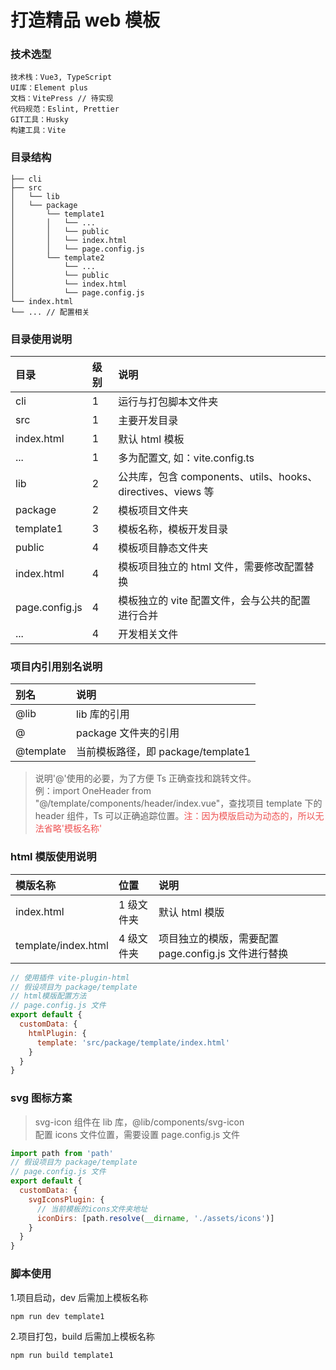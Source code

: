 # 打造精品 web 模板

### 技术选型

    技术栈：Vue3, TypeScript
    UI库：Element plus
    文档：VitePress // 待实现
    代码规范：Eslint, Prettier
    GIT工具：Husky
    构建工具：Vite

### 目录结构

    ├── cli
    ├── src
    │   └── lib
    │   └── package
    │       └── template1
    │       │   └── ...
    │       │   └── public
    │       │   └── index.html
    │       │   └── page.config.js
    │       └── template2
    │           └── ...
    │           └── public
    │           └── index.html
    │           └── page.config.js
    └── index.html
    └── ... // 配置相关

### 目录使用说明

| 目录           | 级别 | 说明                                                        |
| :------------- | :--- | :---------------------------------------------------------- |
| cli            | 1    | 运行与打包脚本文件夹                                        |
| src            | 1    | 主要开发目录                                                |
| index.html     | 1    | 默认 html 模板                                              |
| ...            | 1    | 多为配置文, 如：vite.config.ts                              |
| lib            | 2    | 公共库，包含 components、utils、hooks、directives、views 等 |
| package        | 2    | 模板项目文件夹                                              |
| template1      | 3    | 模板名称，模板开发目录                                      |
| public         | 4    | 模板项目静态文件夹                                          |
| index.html     | 4    | 模板项目独立的 html 文件，需要修改配置替换                  |
| page.config.js | 4    | 模板独立的 vite 配置文件，会与公共的配置进行合并            |
| ...            | 4    | 开发相关文件                                                |

### 项目内引用别名说明

| 别名      | 说明                               |
| :-------- | :--------------------------------- |
| @lib      | lib 库的引用                       |
| @         | package 文件夹的引用               |
| @template | 当前模板路径，即 package/template1 |

> 说明'@'使用的必要，为了方便 Ts 正确查找和跳转文件。  
> 例：import OneHeader from "@/template/components/header/index.vue"，查找项目 template 下的 header 组件，Ts 可以正确追踪位置。<font color="#ee5353">注：因为模版启动为动态的，所以无法省略'模板名称'</font>

### html 模版使用说明

| 模版名称            | 位置       | 说明                                                 |
| :------------------ | :--------- | :--------------------------------------------------- |
| index.html          | 1 级文件夹 | 默认 html 模版                                       |
| template/index.html | 4 级文件夹 | 项目独立的模版，需要配置 page.config.js 文件进行替换 |

```javascript
// 使用插件 vite-plugin-html
// 假设项目为 package/template
// html模版配置方法
// page.config.js 文件
export default {
  customData: {
    htmlPlugin: {
      template: 'src/package/template/index.html'
    }
  }
}
```

### svg 图标方案

> svg-icon 组件在 lib 库，@lib/components/svg-icon  
> 配置 icons 文件位置，需要设置 page.config.js 文件

```javascript
import path from 'path'
// 假设项目为 package/template
// page.config.js 文件
export default {
  customData: {
    svgIconsPlugin: {
      // 当前模板的icons文件夹地址
      iconDirs: [path.resolve(__dirname, './assets/icons')]
    }
  }
}
```

### 脚本使用

1.项目启动，dev 后需加上模板名称

```bash
npm run dev template1
```

2.项目打包，build 后需加上模板名称

```bash
npm run build template1
```
